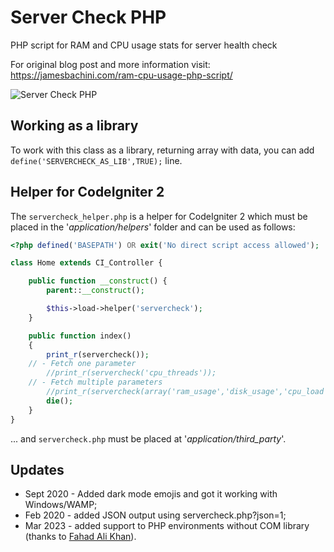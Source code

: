 # Server Check PHP
PHP script for RAM and CPU usage stats for server health check

For original blog post and more information visit: https://jamesbachini.com/ram-cpu-usage-php-script/

![Server Check PHP](https://jamesbachini.com/wp-content/uploads/2020/09/screenshot.png)

## Working as a library
To work with this class as a library, returning array with data, you can add ```define('SERVERCHECK_AS_LIB',TRUE);``` line.

## Helper for CodeIgniter 2
The ```servercheck_helper.php``` is a helper for CodeIgniter 2 which must be placed in the '*application/helpers*' folder and can be used as follows:
```php
<?php defined('BASEPATH') OR exit('No direct script access allowed');

class Home extends CI_Controller {

	public function __construct() {
		parent::__construct();

		$this->load->helper('servercheck');
	}

	public function index()
	{
		print_r(servercheck());
    // - Fetch one parameter
		//print_r(servercheck('cpu_threads'));
    // - Fetch multiple parameters
		//print_r(servercheck(array('ram_usage','disk_usage','cpu_load')));
		die();
	}
}
```

... and ```servercheck.php``` must be placed at '*application/third_party*'.

## Updates
- Sept 2020 - Added dark mode emojis and got it working with Windows/WAMP;
- Feb 2020 - added JSON output using servercheck.php?json=1;
- Mar 2023 - added support to PHP environments without COM library (thanks to [Fahad Ali Khan](https://gist.github.com/fhdalikhan/c37ee69a80b11cf3f102fc4fc175733b)).
